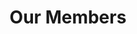 ---
layout: members
title: Our Members
permalink: /members
officers:
  President:
    Jorge Nario:
      year: "CAS 2020"
      img: "beta/jorge.jpg"
      social:
        email: "jmnario@bu.edu"
  Vice President:
    Rudhra Raveendran:
      year: "CAS 2020"
      img: "alpha/rudy.png"
      social:
        facebook: "https://www.facebook.com/sooperooday/"
        twitter: "https://twitter.com/sooperooday"
        linkedin: "https://www.linkedin.com/in/rooday/"
        github: "https://github.com/ROODAY"
        email: "rooday@bu.edu"
  Secretary:
    Rachel Yang:
      year: "ENG 2020"
      img: "alpha/rachel.png"
      social:
        linkedin: "https://www.linkedin.com/in/rachel-yang-76049312b/"
        email: "ryang3@bu.edu"
  Treasurer:
    Sumara Ali:
      year: "CAS 2021"
      img: "alpha/sumara.jpg"
      social:
        linkedin: "https://www.linkedin.com/in/sumara-ali/"
        github: "https://github.com/sumara523"
        email: "alisum@bu.edu"
  Director of Operations:
    Nick Ni:
      year: "CAS 2021"
      img: "beta/nick.jpg"
      social:
        email: "ni@bu.edu"
  Director of Recruitment:
    Alan Burstein:
      year: "CAS 2020"
      img: "alpha/alan.jpg"
      social:
        facebook: "https://www.facebook.com/alan.burstein.560"
        linkedin: "https://www.linkedin.com/in/alan-burstein/"
        github: "https://github.com/osirissc2"
        email: "alanbur@bu.edu"
  Director of Internal Development:
    Michael Djaballah:
      year: "CAS 2020"
      img: "beta/mike.png"
      social:
        email: "madjabal@bu.edu"
  Director of Marketing:
    Savannah Cardenas:
      year: "CAS 2021"
      img: "gamma/savannah.png"
      social:
        email: "scarden@bu.edu"
members:
  Alpha Class:
    Alan Burstein:
      year: "CAS 2020"
      img: "alpha/alan.jpg"
      social:
        facebook: "https://www.facebook.com/alan.burstein.560"
        linkedin: "https://www.linkedin.com/in/alan-burstein/"
        github: "https://github.com/osirissc2"
        email: "alanbur@bu.edu"
    Brian He:
      year: "ENG 2020"
      img: "alpha/brian.jpg"
      social:
        linkedin: "https://www.linkedin.com/in/brian-he/"
        github: "https://github.com/brianhe12"
        email: "brianhe@bu.edu"
    Jason Cho:
      year: "CAS 2020"
      img: "alpha/jason.jpg"
      social:
        linkedin: "https://www.linkedin.com/in/jason-j-cho/"
        github: "https://github.com/jjuncho"
        email: "jjuncho@bu.edu"
    Jinghu Lei:
      year: "CAS 2020"
      img: "alpha/jinghu.jpg"
      social:
        linkedin: "https://www.linkedin.com/in/jinghu-lei/"
        github: "https://github.com/jinghul"
        email: "jinghul@bu.edu"
    Julius Frost:
      year: "CAS 2021"
      img: "alpha/julius.jpg"
      social:
        facebook: "https://www.facebook.com/JuliusFrost0"
        twitter: "https://twitter.com/Julius_Frost"
        linkedin: "https://www.linkedin.com/in/juliusfrost/"
        github: "https://github.com/juliusfrost"
        email: "juliusf@bu.edu"
    Rachel Yang:
      year: "ENG 2020"
      img: "alpha/rachel.png"
      social:
        linkedin: "https://www.linkedin.com/in/rachel-yang-76049312b/"
        email: "ryang3@bu.edu"
    Rudhra Raveendran:
      year: "CAS 2020"
      img: "alpha/rudy.png"
      social:
        facebook: "https://www.facebook.com/sooperooday/"
        twitter: "https://twitter.com/sooperooday"
        linkedin: "https://www.linkedin.com/in/rooday/"
        github: "https://github.com/ROODAY"
        email: "rooday@bu.edu"
    Sumara Ali:
      year: "CAS 2021"
      img: "alpha/sumara.jpg"
      social:
        linkedin: "https://www.linkedin.com/in/sumara-ali/"
        github: "https://github.com/sumara523"
        email: "alisum@bu.edu"
  Beta Class:
    Benji Spetter-Goldstein:
      year: "CAS 2021"
      img: "beta/benji.jpg"
      social:
        email: "benjisg@bu.edu"
    Cali Dolfi:
      year: "CAS 2021"
      img: "beta/cali.jpg"
      social:
        email: "cdolfi@bu.edu"
    Darcy Meyer:
      year: "CAS 2022"
      img: "beta/darcy.jpg"
      social:
        email: "darcym@bu.edu"
    Deren Singh:
      year: "CAS 2021"
      img: "beta/deren.jpg"
      social:
        email: "dvsingh@bu.edu"
    Gabrielle Chan:
      year: "ENG 2021"
      img: "beta/gabrielle.jpg"
      social:
        email: "gschan@bu.edu"
    Jason Li:
      year: "CAS 2022"
      img: "beta/jason.jpg"
      social:
        email: "jfli@bu.edu"
    Jorge Nario:
      year: "CAS 2020"
      img: "beta/jorge.jpg"
      social:
        email: "jmnario@bu.edu"
    Joshua Pei:
      year: "2021"
      img: "beta/josh.jpg"
      social:
        email: "joshpei@bu.edu"
    Melissa Lopez:
      year: "CAS 2021"
      img: "beta/melissa.jpg"
      social:
        email: "mlopez99@bu.edu"
    Michael Djaballah:
      year: "CAS 2020"
      img: "beta/mike.png"
      social:
        email: "madjabal@bu.edu"
    Nick Ni:
      year: "CAS 2021"
      img: "beta/nick.jpg"
      social:
        email: "ni@bu.edu"
    Ning Wang:
      year: "CAS 2021"
      img: "beta/ning.jpg"
      social:
        email: "ningw22@bu.edu"
    Normandie Essig:
      year: "CAS 2020"
      img: "beta/normandie.jpg"
      social:
        email: "nessig@bu.edu"
    Priya Kumari:
      year: "CAS/QST 2021"
      img: "beta/priya.jpg"
      social:
        email: "pkumari@bu.edu"
    Vivian Gunawan:
      year: "CAS 2021"
      img: "beta/vivian.jpg"
      social:
        email: "vgunawan@bu.edu"
    Warren Partridge:
      year: "CAS 2020"
      img: "beta/warren.jpg"
      social:
        website: "http://warrenpartridge.me"
        linkedin: "https://www.linkedin.com/in/wpartridge/"
        github: "https://github.com/Warren-Partridgec"
        email: "wpartrid@bu.edu"
  Gamma Class:
    Conor Walsh:
      year: "CAS 2023"
      img: "gamma/conor.png"
      social:
        email: "cewalsh@bu.edu"
    Delaine Rogers:
      year: "CAS 2021"
      img: "gamma/delaine.png"
      social:
        email: "darogers@bu.edu"
    Eren Budur:
      year: "CAS 2023"
      img: "gamma/eren.png"
      social:
        email: "ebudur@bu.edu"
    Harry Feng:
      year: "CAS 2020"
      img: "gamma/harry.png"
      social:
        email: "hfeng125@bu.edu"
    Hunter Chun:
      year: "CAS 2021"
      img: "gamma/hunter.png"
      social:
        email: "hunterch@bu.edu"
    Ishmael Perez:
      year: "CAS 2020"
      img: "default.jpg"
      social:
        email: "ishperez@bu.edu"
    Jae Hong Lee:
      year: "CAS 2023"
      img: "gamma/hong.png"
      social:
        email: "jhonglee@bu.edu"
    John Bolognino:
      year: "CAS 2023"
      img: "gamma/john.png"
      social:
        email: "jcbolo@bu.edu"
    Joshua Bassin:
      year: "ENG 2020"
      img: "gamma/joshua.png"
      social:
        email: "jbassin@bu.edu"
    Justin Sayah:
      year: "CAS 2023"
      img: "gamma/justin.png"
      social:
        email: "jsayah@bu.edu"
    Linsy Wang:
      year: "CAS/CFA 2022"
      img: "gamma/linsy.png"
      social:
        email: "linsyw@bu.edu"
    Noah Jean-Baptiste:
      year: "CAS 2023"
      img: "gamma/noah.png"
      social:
        email: "noahjb@bu.edu"
    Patrick Kuzdzal:
      year: "CAS 2023"
      img: "gamma/pat.png"
      social:
        email: "pkuzdzal@bu.edu"
    Savannah Cardenas:
      year: "CAS 2021"
      img: "gamma/savannah.png"
      social:
        email: "scarden@bu.edu"
    Seonghoo Kim:
      year: "CAS 2023"
      img: "gamma/seonghoo.png"
      social:
        email: "shkim219@bu.edu"
    Shawn Lin:
      year: "GRS 2020"
      img: "gamma/shawn.png"
      social:
        email: "shawnlin@bu.edu"
    Vitor Vicente:
      year: "CAS 2023"
      img: "gamma/vitor.png"
      social:
        email: "vitor@bu.edu"
    Zhenghui Wang:
      year: "CAS 2022"
      img: "gamma/zhenghui.png"
      social:
        email: "zwan1312@bu.edu"
alumni:
  Ivorine Do:
    year: "CAS/QST 2019"
    desc: "Beta Class"
    img: "beta/ivorine.jpg"
    social:
      email: "ido@bu.edu"
  Lisa Vu:
    year: "CAS 2020"
    desc: "Beta Class"
    img: "gamma/lisa.png"
    social:
      linkedin: "https://www.linkedin.com/in/lisaqvu/"
      email: "lisaqv@bu.edu"
---
